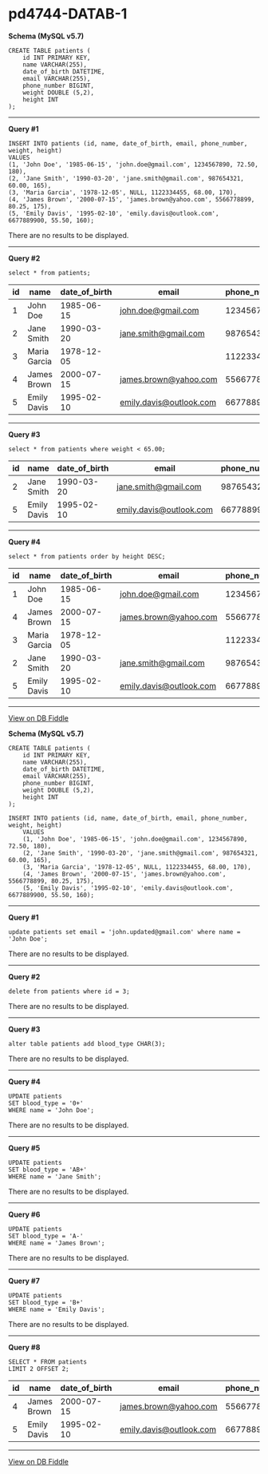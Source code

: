 # pd4744-DATAB-1
**Schema (MySQL v5.7)**

    CREATE TABLE patients (
        id INT PRIMARY KEY,
        name VARCHAR(255),
      	date_of_birth DATETIME,
      	email VARCHAR(255),
      	phone_number BIGINT,
      	weight DOUBLE (5,2),
      	height INT
    );

---

**Query #1**

    INSERT INTO patients (id, name, date_of_birth, email, phone_number, weight, height)
    VALUES 
    (1, 'John Doe', '1985-06-15', 'john.doe@gmail.com', 1234567890, 72.50, 180),
    (2, 'Jane Smith', '1990-03-20', 'jane.smith@gmail.com', 987654321, 60.00, 165),
    (3, 'Maria Garcia', '1978-12-05', NULL, 1122334455, 68.00, 170),
    (4, 'James Brown', '2000-07-15', 'james.brown@yahoo.com', 5566778899, 80.25, 175),
    (5, 'Emily Davis', '1995-02-10', 'emily.davis@outlook.com', 6677889900, 55.50, 160);

There are no results to be displayed.

---
**Query #2**

    
    
    select * from patients;

| id  | name         | date_of_birth | email                   | phone_number | weight | height |
| --- | ------------ | ------------- | ----------------------- | ------------ | ------ | ------ |
| 1   | John Doe     | 1985-06-15    | john.doe@gmail.com      | 1234567890   | 72.5   | 180    |
| 2   | Jane Smith   | 1990-03-20    | jane.smith@gmail.com    | 987654321    | 60     | 165    |
| 3   | Maria Garcia | 1978-12-05    |                         | 1122334455   | 68     | 170    |
| 4   | James Brown  | 2000-07-15    | james.brown@yahoo.com   | 5566778899   | 80.25  | 175    |
| 5   | Emily Davis  | 1995-02-10    | emily.davis@outlook.com | 6677889900   | 55.5   | 160    |

---
**Query #3**

    
    select * from patients where weight < 65.00;

| id  | name        | date_of_birth | email                   | phone_number | weight | height |
| --- | ----------- | ------------- | ----------------------- | ------------ | ------ | ------ |
| 2   | Jane Smith  | 1990-03-20    | jane.smith@gmail.com    | 987654321    | 60     | 165    |
| 5   | Emily Davis | 1995-02-10    | emily.davis@outlook.com | 6677889900   | 55.5   | 160    |

---
**Query #4**

    
    select * from patients order by height DESC;

| id  | name         | date_of_birth | email                   | phone_number | weight | height |
| --- | ------------ | ------------- | ----------------------- | ------------ | ------ | ------ |
| 1   | John Doe     | 1985-06-15    | john.doe@gmail.com      | 1234567890   | 72.5   | 180    |
| 4   | James Brown  | 2000-07-15    | james.brown@yahoo.com   | 5566778899   | 80.25  | 175    |
| 3   | Maria Garcia | 1978-12-05    |                         | 1122334455   | 68     | 170    |
| 2   | Jane Smith   | 1990-03-20    | jane.smith@gmail.com    | 987654321    | 60     | 165    |
| 5   | Emily Davis  | 1995-02-10    | emily.davis@outlook.com | 6677889900   | 55.5   | 160    |

---

[View on DB Fiddle](https://www.db-fiddle.com/)


**Schema (MySQL v5.7)**

    CREATE TABLE patients (
        id INT PRIMARY KEY,
        name VARCHAR(255),
      	date_of_birth DATETIME,
      	email VARCHAR(255),
      	phone_number BIGINT,
      	weight DOUBLE (5,2),
      	height INT
    );
    
    INSERT INTO patients (id, name, date_of_birth, email, phone_number, weight, height)
        VALUES 
        (1, 'John Doe', '1985-06-15', 'john.doe@gmail.com', 1234567890, 72.50, 180),
        (2, 'Jane Smith', '1990-03-20', 'jane.smith@gmail.com', 987654321, 60.00, 165),
        (3, 'Maria Garcia', '1978-12-05', NULL, 1122334455, 68.00, 170),
        (4, 'James Brown', '2000-07-15', 'james.brown@yahoo.com', 5566778899, 80.25, 175),
        (5, 'Emily Davis', '1995-02-10', 'emily.davis@outlook.com', 6677889900, 55.50, 160);

---

**Query #1**

    update patients set email = 'john.updated@gmail.com' where name = 'John Doe';

There are no results to be displayed.

---
**Query #2**

    
    delete from patients where id = 3;

There are no results to be displayed.

---
**Query #3**

    
    alter table patients add blood_type CHAR(3);

There are no results to be displayed.

---
**Query #4**

    
    UPDATE patients
    SET blood_type = '0+'
    WHERE name = 'John Doe';

There are no results to be displayed.

---
**Query #5**

    
    
    UPDATE patients
    SET blood_type = 'AB+'
    WHERE name = 'Jane Smith';

There are no results to be displayed.

---
**Query #6**

    
    
    UPDATE patients
    SET blood_type = 'A-'
    WHERE name = 'James Brown';

There are no results to be displayed.

---
**Query #7**

    
    
    UPDATE patients
    SET blood_type = 'B+'
    WHERE name = 'Emily Davis';

There are no results to be displayed.

---
**Query #8**

    
    
    SELECT * FROM patients
    LIMIT 2 OFFSET 2;

| id  | name        | date_of_birth | email                   | phone_number | weight | height | blood_type |
| --- | ----------- | ------------- | ----------------------- | ------------ | ------ | ------ | ---------- |
| 4   | James Brown | 2000-07-15    | james.brown@yahoo.com   | 5566778899   | 80.25  | 175    | A-         |
| 5   | Emily Davis | 1995-02-10    | emily.davis@outlook.com | 6677889900   | 55.5   | 160    | B+         |

---

[View on DB Fiddle](https://www.db-fiddle.com/)
